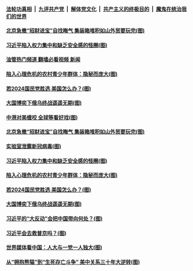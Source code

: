 ####  [法轮功真相](../../../../basic/blob/master/README.md?t=03040812) &nbsp;|&nbsp; [九评共产党](../../../../9ping.md/blob/master/README.md?t=03040812) &nbsp;|&nbsp; [解体党文化](../../../../jtdwh.md/blob/master/README.md?t=03040812)  &nbsp;|&nbsp; [共产主义的终极目的](../../../../gczydzjmd.md/blob/master/README.md?t=03040812) &nbsp;|&nbsp; [魔鬼在统治我们的世界](../../../../mgztzwmdsj.md/blob/master/README.md?t=03040812) 

#### [北京急撤“招财进宝”自找晦气 集装箱堆积如山外贸要玩完(图)](../pages/p4/1030247.md?t=03040812) 

#### [习近平陷入权力集中和缺乏安全感的怪圈(图)](../pages/p4/1030244.md?t=03040812) 

#### [油管热门频道 翻墙必看视频 新闻](http://129.146.143.75:81/youtube.html?03040812)


#### [陷入心理危机的农村青少年群体：隐秘而庞大(图)](../pages/p4/1030173.md?t=03040812) 

#### [若2024国民党胜选 美国怎么办？(图)](../pages/p4/1030167.md?t=03040812) 

#### [大国博奕下俄乌终战遥遥无期(图)](../pages/p4/1030163.md?t=03040812) 

#### [中港对美缠咬 全球等看好戏(图)](../pages/p4/1030240.md?t=03040812) 

#### [北京急撤“招财进宝”自找晦气 集装箱堆积如山外贸要玩完(图)](../pages/p4/1030247.md?t=03040812) 

#### [实验室泄露新冠病毒(图)](../pages/p4/1030236.md?t=03040812) 

#### [习近平陷入权力集中和缺乏安全感的怪圈(图)](../pages/p4/1030244.md?t=03040812) 




#### [陷入心理危机的农村青少年群体：隐秘而庞大(图)](../pages/p4/1030173.md?t=03040812) 

#### [若2024国民党胜选 美国怎么办？(图)](../pages/p4/1030167.md?t=03040812) 

#### [大国博奕下俄乌终战遥遥无期(图)](../pages/p4/1030163.md?t=03040812) 




#### [习近平的“大反动”会把中国带向何处？(图)](../pages/p4/1030106.md?t=03040812) 

#### [习近平会去救普京吗？(图)](../pages/p4/1030103.md?t=03040812) 

#### [世界媒体看中国：人大与一党一人独大(图)](../pages/p4/1030102.md?t=03040812) 

#### [从“拥抱熊猫”到“生死存亡斗争” 美中关系三十年大逆转(图)](../pages/p4/1030099.md?t=03040812) 




<img src='http://gfw-breaker.win/goodnews/indexes/p4.md' width='0px' height='0px'/>
